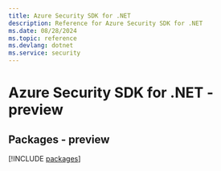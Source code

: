 ```yaml
---
title: Azure Security SDK for .NET
description: Reference for Azure Security SDK for .NET
ms.date: 08/28/2024
ms.topic: reference
ms.devlang: dotnet
ms.service: security
---
```

# Azure Security SDK for .NET - preview
## Packages - preview
[!INCLUDE [packages](security-index.md)]